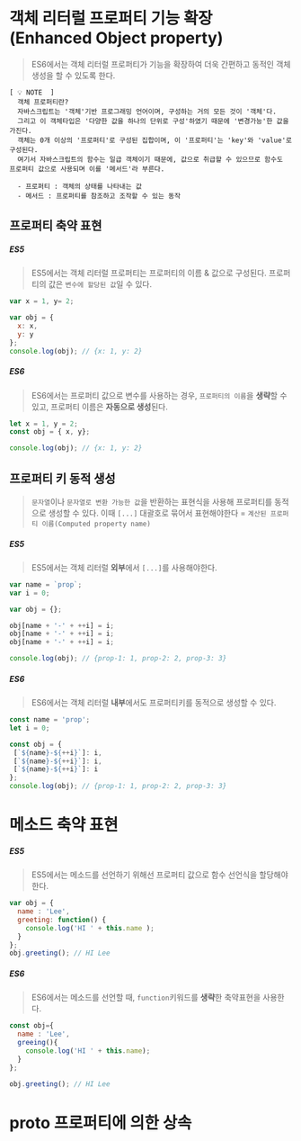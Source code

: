 # 객체 리터럴 프로퍼티 기능 확장(Enhanced Object property)
> ES6에서는 객체 리터럴 프로퍼티가 기능을 확장하여 더욱 간편하고 동적인 객체 생성을 할 수 있도록 한다.

```
[ 💡 NOTE  ]
  객체 프로퍼티란? 
  자바스크립트는 '객체'기반 프로그래밍 언어이며, 구성하는 거의 모든 것이 '객체'다.
  그리고 이 객체타입은 '다양한 값을 하나의 단위로 구성'하였기 때문에 '변경가능'한 값을 가진다.
  객체는 0개 이상의 '프로퍼티'로 구성된 집합이며, 이 '프로퍼티'는 'key'와 'value'로 구성된다.
  여기서 자바스크립트의 함수는 일급 객체이기 때문에, 값으로 취급할 수 있으므로 함수도 프로퍼티 값으로 사용되며 이를 '메서드'라 부른다.
  
  - 프로퍼티 : 객체의 상태를 나타내는 값
  - 메서드 : 프로퍼티를 참조하고 조작할 수 있는 동작
```

## 프로퍼티 축약 표현
##### ES5
> ES5에서는 객체 리터럴 프로퍼티는 프로퍼티의 이름 & 값으로 구성된다.
> 프로퍼티의 값은 `변수에 할당된 값`일 수 있다.

```jsx
var x = 1, y= 2;

var obj = {
  x: x,
  y: y
};
console.log(obj); // {x: 1, y: 2}
```

##### ES6
> ES6에서는 프로퍼티 값으로 변수를 사용하는 경우, `프로퍼티의 이름`을 **생략**할 수 있고, 
> 프로퍼티 이름은 **자동으로 생성**된다.
```jsx
let x = 1, y = 2;
const obj = { x, y};

console.log(obj); // {x: 1, y: 2}
```

## 프로퍼티 키 동적 생성
> `문자열`이나 `문자열로 변환 가능한 값`을 반환하는 표현식을 사용해 프로퍼티를 동적으로 생성할 수 있다.
> 이때 `[...]` 대괄호로 묶어서 표현해야한다 = `계산된 프로퍼티 이름(Computed property name)`

##### ES5
>ES5에서는 객체 리터럴 **외부**에서 `[...]`를 사용해야한다.
```jsx
var name = `prop`;
var i = 0;

var obj = {};

obj[name + '-' + ++i] = i;
obj[name + '-' + ++i] = i;
obj[name + '-' + ++i] = i;

console.log(obj); // {prop-1: 1, prop-2: 2, prop-3: 3}
```

##### ES6
> ES6에서는 객체 리터럴 **내부**에서도 프로퍼티키를 동적으로 생성할 수 있다.
```jsx
const name = 'prop';
let i = 0;

const obj = {
 [`${name}-${++i}`]: i,
 [`${name}-${++i}`]: i,
 [`${name}-${++i}`]: i
};
console.log(obj); // {prop-1: 1, prop-2: 2, prop-3: 3}
```

# 메소드 축약 표현
##### ES5
> ES5에서는 메소드를 선언하기 위해선 프로퍼티 값으로 함수 선언식을 할당해야한다.
```jsx
var obj = {
  name : 'Lee',
  greeting: function() {
    console.log('HI ' + this.name );
  }
};
obj.greeting(); // HI Lee
```

##### ES6
> ES6에서는 메소드를 선언할 때, `function`키워드를 **생략**한 축약표현을 사용한다.
```jsx
const obj={
  name : 'Lee',
  greeing(){
    console.log('HI ' + this.name);
  }
};

obj.greeting(); // HI Lee
```

# __proto__ 프로퍼티에 의한 상속 
> 
